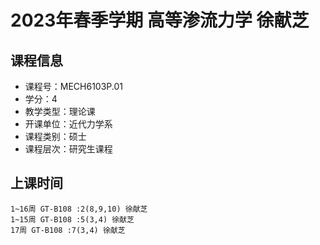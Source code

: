 # 2023年春季学期 高等渗流力学 徐献芝






## 课程信息

- 课程号：MECH6103P.01
- 学分：4
- 教学类型：理论课
- 开课单位：近代力学系
- 课程类别：硕士
- 课程层次：研究生课程

## 上课时间

```
1~16周 GT-B108 :2(8,9,10) 徐献芝
1~15周 GT-B108 :5(3,4) 徐献芝
17周 GT-B108 :7(3,4) 徐献芝
```

